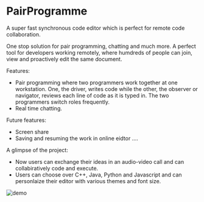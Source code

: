 # PairProgramme

A super fast synchronous code editor which is perfect for remote code collaboration.

One stop solution for pair programming, chatting and much more. A perfect tool for developers working remotely, where humdreds of people can join, view and proactively edit the same document.

Features:

- Pair programming where two programmers work together at one workstation. One, the driver, writes code while the other, the observer or navigator, reviews each line of code as it is typed in. The two programmers switch roles frequently.
- Real time chatting.

Future features:

- Screen share
- Saving and resuming the work in online eidtor
  ....

A glimpse of the project:

- Now users can exchange their ideas in an audio-video call and can collabiratively code and execute.
- Users can choose over C++, Java, Python and Javascript and can personlaize their editor with various themes and font size.

![demo](https://user-images.githubusercontent.com/73961910/188313508-359ca02c-e438-4357-aff6-4b08a15d353a.JPG)
